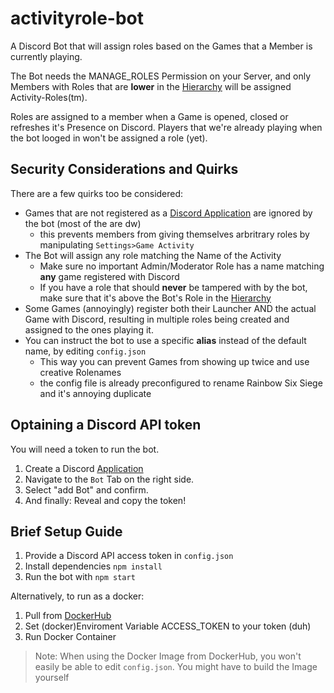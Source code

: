# activityrole-bot
A Discord Bot that will assign roles based on the Games that a Member is currently playing.

The Bot needs the MANAGE_ROLES Permission on your Server, and only Members with Roles that are **lower** in the [Hierarchy](https://support.discordapp.com/hc/en-us/articles/214836687-Role-Management-101) will be assigned Activity-Roles(tm).

Roles are assigned to a member when a Game is opened, closed or refreshes it's Presence on Discord. 
Players that we're already playing when the bot looged in won't be assigned a role (yet).

## Security Considerations and Quirks
There are a few quirks too be considered:
- Games that are not registered as a [Discord Application](https://discordapp.com/developers/docs/intro) are ignored by the bot (most of the are dw)
  - this prevents members from giving themselves arbritrary roles by manipulating `Settings>Game Activity`
- The Bot will assign any role matching the Name of the Activity
  - Make sure no important Admin/Moderator Role has a name matching **any** game registered with Discord
  - If you have a role that should **never** be tampered with by the bot, make sure that it's above the Bot's Role in the [Hierarchy](https://support.discordapp.com/hc/en-us/articles/214836687-Role-Management-101)
- Some Games (annoyingly) register both their Launcher AND the actual Game with Discord, resulting in multiple roles being created and assigned to the ones playing it.
- You can instruct the bot to use a specific **alias** instead of the default name, by editing `config.json`
  - This way you can prevent Games from showing up twice and use creative Rolenames
  - the config file is already preconfigured to rename Rainbow Six Siege and it's annoying duplicate

## Optaining a Discord API token
You will need a token to run the bot.
1. Create a Discord [Application](https://discordapp.com/developers/applications)
2. Navigate to the `Bot` Tab on the right side.
3. Select "add Bot" and confirm.
4. And finally: Reveal and copy the token!

## Brief Setup Guide
1. Provide a Discord API access token in `config.json`
2. Install dependencies `npm install`
3. Run the bot with `npm start`

Alternatively, to run as a docker:
1. Pull from [DockerHub](https://hub.docker.com/r/drkslv/activityrole-bot)
2. Set (docker)Enviroment Variable ACCESS_TOKEN to your token (duh)
3. Run Docker Container

> Note: When using the Docker Image from DockerHub, you won't easily be able to edit `config.json`.
>       You might have to build the Image yourself
